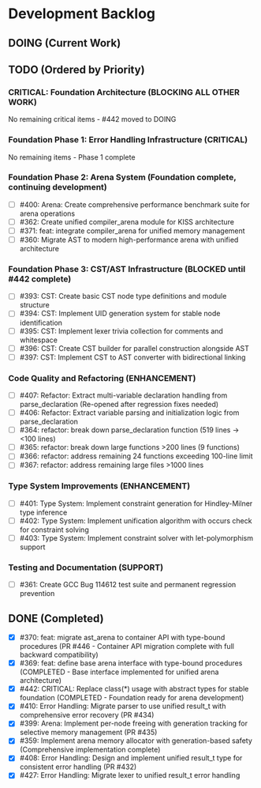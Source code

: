 # Development Backlog

## DOING (Current Work)


## TODO (Ordered by Priority)

### CRITICAL: Foundation Architecture (BLOCKING ALL OTHER WORK)
No remaining critical items - #442 moved to DOING

### Foundation Phase 1: Error Handling Infrastructure (CRITICAL)
No remaining items - Phase 1 complete

### Foundation Phase 2: Arena System (Foundation complete, continuing development)
- [ ] #400: Arena: Create comprehensive performance benchmark suite for arena operations
- [ ] #362: Create unified compiler_arena module for KISS architecture
- [ ] #371: feat: integrate compiler_arena for unified memory management
- [ ] #360: Migrate AST to modern high-performance arena with unified architecture

### Foundation Phase 3: CST/AST Infrastructure (BLOCKED until #442 complete)
- [ ] #393: CST: Create basic CST node type definitions and module structure
- [ ] #394: CST: Implement UID generation system for stable node identification  
- [ ] #395: CST: Implement lexer trivia collection for comments and whitespace
- [ ] #396: CST: Create CST builder for parallel construction alongside AST
- [ ] #397: CST: Implement CST to AST converter with bidirectional linking

### Code Quality and Refactoring (ENHANCEMENT)
- [ ] #407: Refactor: Extract multi-variable declaration handling from parse_declaration (Re-opened after regression fixes needed)
- [ ] #406: Refactor: Extract variable parsing and initialization logic from parse_declaration
- [ ] #364: refactor: break down parse_declaration function (519 lines -> <100 lines)
- [ ] #365: refactor: break down large functions >200 lines (9 functions)
- [ ] #366: refactor: address remaining 24 functions exceeding 100-line limit
- [ ] #367: refactor: address remaining large files >1000 lines

### Type System Improvements (ENHANCEMENT)
- [ ] #401: Type System: Implement constraint generation for Hindley-Milner type inference
- [ ] #402: Type System: Implement unification algorithm with occurs check for constraint solving
- [ ] #403: Type System: Implement constraint solver with let-polymorphism support

### Testing and Documentation (SUPPORT)
- [ ] #361: Create GCC Bug 114612 test suite and permanent regression prevention

## DONE (Completed)
- [x] #370: feat: migrate ast_arena to container API with type-bound procedures (PR #446 - Container API migration complete with full backward compatibility)
- [x] #369: feat: define base arena interface with type-bound procedures (COMPLETED - Base interface implemented for unified arena architecture)
- [x] #442: CRITICAL: Replace class(*) usage with abstract types for stable foundation (COMPLETED - Foundation ready for arena development)
- [x] #410: Error Handling: Migrate parser to use unified result_t with comprehensive error recovery (PR #434)
- [x] #399: Arena: Implement per-node freeing with generation tracking for selective memory management (PR #435)
- [x] #359: Implement arena memory allocator with generation-based safety (Comprehensive implementation complete)
- [x] #408: Error Handling: Design and implement unified result_t type for consistent error handling (PR #432)
- [x] #427: Error Handling: Migrate lexer to unified result_t error handling
